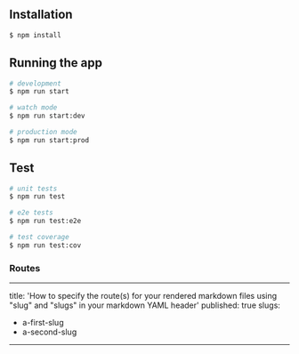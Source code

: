 ## Installation

```bash
$ npm install
```

## Running the app

```bash
# development
$ npm run start

# watch mode
$ npm run start:dev

# production mode
$ npm run start:prod
```

## Test

```bash
# unit tests
$ npm run test

# e2e tests
$ npm run test:e2e

# test coverage
$ npm run test:cov
```
### Routes


---
title: 'How to specify the route(s) for your rendered markdown files using "slug" and "slugs" in your markdown YAML header'
published: true
slugs: 
  - a-first-slug
  - a-second-slug
---


